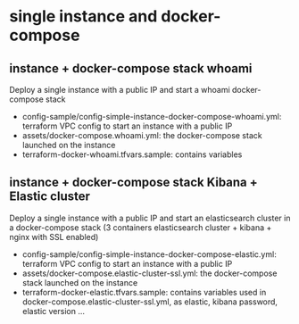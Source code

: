 # single instance and docker-compose

## instance + docker-compose stack whoami

Deploy a single instance with a public IP and start a whoami docker-compose stack

- config-sample/config-simple-instance-docker-compose-whoami.yml: terraform VPC config to start an instance with a public IP
- assets/docker-compose.whoami.yml: the docker-compose stack launched on the instance
- terraform-docker-whoami.tfvars.sample: contains variables

## instance + docker-compose stack Kibana + Elastic cluster

Deploy a single instance with a public IP and start an elasticsearch cluster in a docker-compose stack (3 containers elasticsearch cluster + kibana + nginx with SSL enabled)

- config-sample/config-simple-instance-docker-compose-elastic.yml: terraform VPC config to start an instance with a public IP
- assets/docker-compose.elastic-cluster-ssl.yml: the docker-compose stack launched on the instance
- terraform-docker-elastic.tfvars.sample: contains variables used in docker-compose.elastic-cluster-ssl.yml, as elastic, kibana password, elastic version ...
